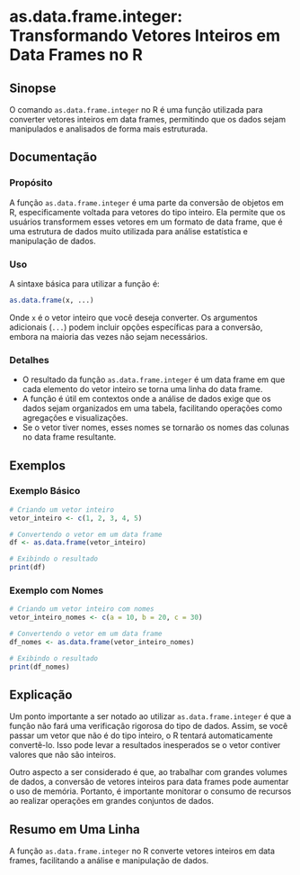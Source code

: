 <!--
Meta Description: # as.data.frame.integer: Transformando Vetores Inteiros em Data Frames no R ## Sinopse O comando `as.data.frame.integer` no R é uma função utilizada p...
Meta Keywords: data, frame, que, dados, vetor
-->

# as.data.frame.integer: Transformando Vetores Inteiros em Data Frames no R

## Sinopse
O comando `as.data.frame.integer` no R é uma função utilizada para converter vetores inteiros em data frames, permitindo que os dados sejam manipulados e analisados de forma mais estruturada.

## Documentação
### Propósito
A função `as.data.frame.integer` é uma parte da conversão de objetos em R, especificamente voltada para vetores do tipo inteiro. Ela permite que os usuários transformem esses vetores em um formato de data frame, que é uma estrutura de dados muito utilizada para análise estatística e manipulação de dados.

### Uso
A sintaxe básica para utilizar a função é:

```R
as.data.frame(x, ...)
```

Onde `x` é o vetor inteiro que você deseja converter. Os argumentos adicionais (`...`) podem incluir opções específicas para a conversão, embora na maioria das vezes não sejam necessários.

### Detalhes
- O resultado da função `as.data.frame.integer` é um data frame em que cada elemento do vetor inteiro se torna uma linha do data frame.
- A função é útil em contextos onde a análise de dados exige que os dados sejam organizados em uma tabela, facilitando operações como agregações e visualizações.
- Se o vetor tiver nomes, esses nomes se tornarão os nomes das colunas no data frame resultante.

## Exemplos
### Exemplo Básico
```R
# Criando um vetor inteiro
vetor_inteiro <- c(1, 2, 3, 4, 5)

# Convertendo o vetor em um data frame
df <- as.data.frame(vetor_inteiro)

# Exibindo o resultado
print(df)
```

### Exemplo com Nomes
```R
# Criando um vetor inteiro com nomes
vetor_inteiro_nomes <- c(a = 10, b = 20, c = 30)

# Convertendo o vetor em um data frame
df_nomes <- as.data.frame(vetor_inteiro_nomes)

# Exibindo o resultado
print(df_nomes)
```

## Explicação
Um ponto importante a ser notado ao utilizar `as.data.frame.integer` é que a função não fará uma verificação rigorosa do tipo de dados. Assim, se você passar um vetor que não é do tipo inteiro, o R tentará automaticamente convertê-lo. Isso pode levar a resultados inesperados se o vetor contiver valores que não são inteiros.

Outro aspecto a ser considerado é que, ao trabalhar com grandes volumes de dados, a conversão de vetores inteiros para data frames pode aumentar o uso de memória. Portanto, é importante monitorar o consumo de recursos ao realizar operações em grandes conjuntos de dados.

## Resumo em Uma Linha
A função `as.data.frame.integer` no R converte vetores inteiros em data frames, facilitando a análise e manipulação de dados.